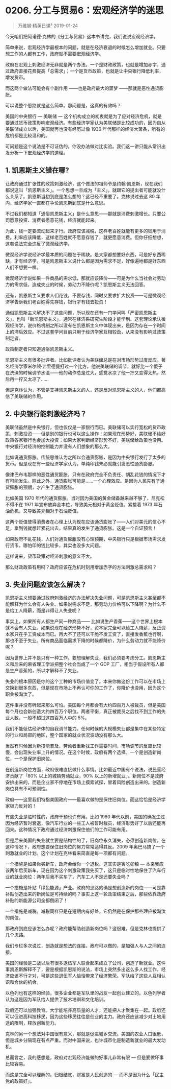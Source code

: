 # 0206. 分工与贸易6：宏观经济学的迷思
> 万维钢·精英日课³
2019-01-24

今天咱们把阿诺德·克林的《分工与贸易》这本书讲完，我们说说宏观经济学。

简单来说，宏观经济学最根本的问题，就是在经济衰退的时候怎么增加就业。只要想工作的人都有工作，政府就不需要宏观经济学。

政府在宏观上刺激经济无非就是两个办法。一个是财政政策，也就是增加赤字，通过政府直接花费提高「总需求」；一个是货币政策，也就是让中央银行降低利率，增发货币。

而这两个做法可能会有个副作用 ——也是政府最大的噩梦 ——那就是恶性通货膨胀。

可以说整个思路就是这么简单。那问题是，这真的有效吗？

美国的中央银行 — 美联储 — 这个机构成立的初衷就是为了应对经济危机，就是要通过货币政策影响宏观经济。有些经济学家认为美联储是比较成功的，因为自从美联储成立以后，美国就再也没有经历过像 1930 年代那样的经济大萧条，所有的危机都是比较温和的。

可问题是这个说法是不可证伪的。你没办法做对比实验。我们这一讲只能从常识出发分析一下宏观经济学的道理。

## 1. 凯恩斯主义错在哪?
让政府通过扩张性的政策刺激经济，这个做法的祖师爷是约翰·凯恩斯，现在我们都说这叫「凯恩斯主义」。一个思想一旦成为「主义」，就跟它的提出者可能就没什么关系了。凯恩斯当初到底是怎么想的？这已经不重要了。克林说过去这 80 年内，经济学家一直都在争论凯恩斯到底是什么意思。

不过我们都知道「通俗凯恩斯主义」是什么意思——那就是消费刺激增长。只要公司愿意投资、消费者愿意花钱，经济就能起来。

为此，钱一定要流动起来才行。政府应该减税，这样老百姓就能有更多的钱用于消费。利率应该降低，这样老百姓就不愿意存钱了，就更愿意消费。但你仔细想想，这套说法完全违反了微观经济学。

微观经济学说经济学最本质的问题在于稀缺。是大家都想要好东西，可是好东西稀缺，才有经济学。可是凯恩斯主义说什么都是因为需求不足，好像遍地都是好东西人们不想要一样。

微观经济学说如果一件商品的需求低，那就应该降价——可是为什么当社会对劳动力的需求低，造成失业的时候，劳动力不降价呢？凯恩斯主义无法回答。

还有，凯恩斯主义要求人们花钱，不要存钱，同时又要求扩大投资——可是微观经济学告诉我们老百姓得先存钱，银行才有钱去投资！

通俗凯恩斯主义解决不了这些问题，所以现在还有一门学问叫「严密凯恩斯主义」，也叫「新凯恩斯主义」，通常在经济系研究生阶段才能学到。这套理论承认微观经济学，说价格机制之所以没有在凯恩斯主义中体现出来，是因为存在一个时间上的滞后效应。不过这套学问目前只用于经济学家互相较劲，从来没有影响过政策制定者。

政策制定者只知道通俗凯恩斯主义。

凯恩斯主义有很多批评者。比如批评者认为美联储总是在对市场形势过度反应。著名经济学家米尔顿·弗里德曼打过一个比方。他说美联储的调节，就好比一个傻子在洗澡的时候调节水温——他的动作总是过大，感觉水凉了他一拧又变得太热，然后再一拧又太凉了……

但是克林认为，不管是支持凯恩斯主义的人，还是反对凯恩斯主义的人，他们都高估了美联储的作用。

## 2. 中央银行能刺激经济吗？
美联储虽然是中央银行，但也仅仅是一家银行而已。美联储可以实行宽松的货币政策，刺激投资——但是别的银行也可以这么操作！如果现在形势好，美联储不给好政策各家银行也会加大投资；如果大家判断经济形势不好，美联储给政策也没用。中央银行对经济的控制能力并没有人们想象的那么大。

比如说通货膨胀。传统思维认为之所以会通货膨胀，是因为中央银行发行了太多的货币。但是现在有一些经济学家认为，单纯印钱未必就能引发恶性通货膨胀。

像津巴布韦那样的恶性通货膨胀，只有在政府完全不负责任、胡乱花钱的情况下才有可能发生。除此之外，通货膨胀可能是……一个心理效应。是因为人民先有了通货膨胀的预期，才产生了通货膨胀。

比如美国 1970 年代的通货膨胀。当时因为美国的黄金储备越来越不够了，尼克松不得不在 1971 年宣布放弃金本位，导致美元相对于黄金贬值。紧接着 1973 年石油危机，又导致美元相对于石油贬值。

这两个贬值使得消费者在心理上认为现在应该通货膨胀了——人们对美元的信心不足，拿到钱就想赶紧花出去，结果真的发生了通货膨胀。这是一个自证预言！

如果政府不乱花钱，人们对通货膨胀没有心理预期，中央银行只是根据市场需求发行货币，哪怕印的钱比较多，其实也没多大问题。

这样说来，货币政策对经济刺激的意义不大。

那么财政政策有用吗？政府应该在危机时刻用增加赤字的方法刺激总需求吗？

## 3. 失业问题应该怎么解决？
凯恩斯主义想要通过政府刺激经济的办法解决失业问题，可是凯恩斯主义甚至都不能解释为什么会有人失业。如果说需求不足，那劳动力价格可以下降啊？为什么不是给工人降薪，而是非得让人失业呢？

事实上，如果所有人都生产同一种商品—— 比如说生产香蕉——这个世界上根本就不会有人失业。如果说现在经济形势不好，资本家完全可以给工人降薪，反正资本家只在乎工资成本而已。再大不了还可以干脆不发工资了，直接发香蕉也行啊，那也不至于失业。所有商品面临需求下降的时候都降价，为什么劳动力就不能降价呢？

因为世界上并不是只有一种工作。要想理解失业，我们必须要考虑分工。凯恩斯主义和后来的麻省理工学派把整个社会当成了一个 GDP 工厂，相当于假设所有人都是生产香蕉的，所以才解释不了失业。

失业的根本原因是你的这个工种的市场价值变了。本来你做这份工作可以在市场上交换到很多东西，但是现在市场上不再认可你的工作了，你降价也没用，因为这个职业被淘汰了。

这件事并没有听起来那么可怕。美国每个月都会有大约四百万人被裁员，但是美国每个月也会新创造大约四百万个职位。两者平衡，真正被裁员之后找不到工作的失业人数，一般不超过这四百万人中的 5%。

我们不能低估经济体的自我调节能力。任何时候的大规模失业都是集中在某些特定的行业和局部的地区，整个国家的就业状况波动没有那么大。

当然有时候因为新技能普及、劳动者重新找工作需要时间，市场调节的反应比较慢，会出现失业率上升的情况。在这个时候，政府有两个选择。一个是创造新岗位，一个是保护旧岗位。

在创造新岗位方面，政府很难直接做什么事情。比如最近中国有个说法，说民营经济贡献了「80% 以上的城镇劳动就业，90% 以上的新增就业」。新岗位不是政府安排出来的，而是企业家不停地在市场上摸索试探，冒着风险创造出来的。创造新岗位具有不可预测性。

政府——这里我们特指美国政府——最喜欢做的是保住旧岗位。而这恰恰是经济学家极力反对的！

有些失业是临时性的，政府干预也许有用。比如 1980 年代以前，美国的确发生过因为经济暂时衰退，像汽车行业的一些工人被暂时裁员，经济形势好了以后还能再回来。这种情况下政府通过经济刺激保住他们的工作可能有用。

但是后来美国的失业就主要是结构性的了，旧岗位永久消失，必须创造新岗位。在这种情况下，政府想要保住旧岗位的努力常常适得其反。2009 年奥巴马搞了一个刺激就业的计划。这个计划在克林看来简直是每一项都有问题。

一个措施是如果你买新车，政府会给你一个退税。这其实是寅吃卯粮 — 本来我应该两年后买新车，现在因为这个刺激政策我先买了，这只是临时性地保住了汽车行业的就业岗位：两年后我不买车了，汽车工人不是还要失业吗？

一个措施是补贴「绿色能源」产业。政府的思路的确是想创造新的岗位——可是靠补贴创造出来的新岗位是可持续的吗？事实上这一轮政策结束之后，那些依靠政府补贴的新能源公司全都倒闭了！

一个措施是减税。减税同样只是在短期内有好处，它仍然是在保护那些理应被淘汰的岗位。

那政府到底应该怎么办呢？政府能帮助创造新岗位吗？这很难，但是克林也提供了几个思路。

我们专栏多次说过，创造就是想法的连接。政府可以做的，是加强人与人之间的连接。

美国的经验是二战以后有很多退伍军人联合起来成立了公司，创造了新就业。这件事凯恩斯解释不了，要是根据凯恩斯的说法，市场上突然多出这么多人找工作，经济应该不行才对，可是这些退伍军人恰恰带来了经济繁荣。军队给了这些人互相认识和合伙的机会。

以色列也有这样的经验，很多企业都是军队里的战友一起创业建立的。以色列学者认为这是因为军队给人提供了技术培训和文化培训。

政府还可以加强教育。大学能培养高质量的人才，还能把人才聚集在一起。政府还可以促进高科技移民，因为这些移民往往是创业的主力。政府还应该减少对土地用途的限制，释放创新能力。

克林的另一个想法对中国很有意义，那就是促进城乡交流。美国的农业人口很低，但是城乡分隔现在有点严重。而对中国来说，也许城市化是制造新就业的最大发动机。

总而言之，我的感想是，政府对宏观经济能做的好事儿非常有限 — 但是要做坏事比较容易。

而这是完全可以理解的。归根结底，财富是人民创造的 — 而不是因为什么「民主党的政策好」。





